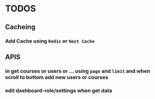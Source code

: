 # TODOS 
## Cacheing 
### Add Cache using `Redis` or `Next Cache`
## APIS
### in get courses or users or ...  using `page` and `limit`  and when scroll to bottom add new users or courses 
### edit dashboard-role/settings when get data 
